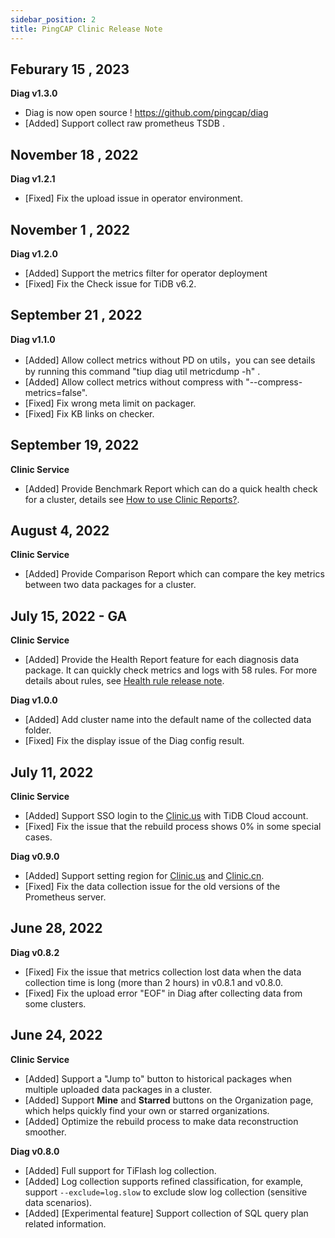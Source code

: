 ```yaml
---
sidebar_position: 2
title: PingCAP Clinic Release Note
---
```

## Feburary 15 , 2023

**Diag v1.3.0**

- Diag is now open source ! https://github.com/pingcap/diag
- [Added] Support collect raw prometheus TSDB .

## November 18 , 2022

**Diag v1.2.1**

- [Fixed] Fix the upload issue in operator environment.
## November 1 , 2022

**Diag v1.2.0**

- [Added] Support the metrics filter for operator deployment
- [Fixed] Fix the Check issue for TiDB v6.2.

## September 21 , 2022

**Diag v1.1.0**

- [Added] Allow collect metrics without PD on utils，you can see details by running this command "tiup diag util metricdump -h" .
- [Added] Allow collect metrics without compress with "--compress-metrics=false".
- [Fixed] Fix wrong meta limit on packager.
- [Fixed] Fix KB links on checker.

## September 19, 2022

**Clinic Service**

- [Added] Provide Benchmark Report which can do a quick health check for a cluster, details see [How to use Clinic Reports?](https://docs.pingcap.com/zh/tidb/stable/clinic-report).


## August 4, 2022

**Clinic Service**

- [Added] Provide Comparison Report which can compare the key metrics between two data packages for a cluster.

## July 15, 2022 - GA

**Clinic Service**

- [Added] Provide the Health Report feature for each diagnosis data package. It can quickly check metrics and logs with 58 rules. For more details about rules, see [Health rule release note](https://clinic-docs-en.vercel.app/docs/health-rule-release-note).

**Diag v1.0.0**

- [Added] Add cluster name into the default name of the collected data folder.
- [Fixed] Fix the display issue of the Diag config result.

## July 11, 2022

**Clinic Service**

- [Added] Support SSO login to the [Clinic.us](https://clinic.pingcap.com/) with TiDB Cloud account.
- [Fixed] Fix the issue that the rebuild process shows 0% in some special cases.

**Diag v0.9.0**

- [Added] Support setting region for [Clinic.us](https://clinic.pingcap.com/) and [Clinic.cn](https://clinic.pingcap.com.cn/).
- [Fixed] Fix the data collection issue for the old versions of the Prometheus server.

## June 28, 2022

**Diag v0.8.2**

- [Fixed] Fix the issue that metrics collection lost data when the data collection time is long (more than 2 hours) in  v0.8.1 and v0.8.0.
- [Fixed] Fix the upload error "EOF" in Diag after collecting data from some clusters.

## June 24, 2022

**Clinic Service**

- [Added] Support a "Jump to" button to historical packages when multiple uploaded data packages in a cluster.
- [Added] Support **Mine** and **Starred** buttons on the Organization page, which helps quickly find your own or starred organizations.
- [Added] Optimize the rebuild process to make data reconstruction smoother.

**Diag v0.8.0**

- [Added] Full support for TiFlash log collection.
- [Added] Log collection supports refined classification, for example, support `--exclude=log.slow` to exclude slow log collection (sensitive data scenarios).
- [Added] [Experimental feature] Support collection of SQL query plan related information.
